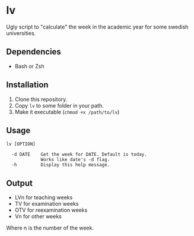 # lv

Ugly script to "calculate" the week in the academic year for some swedish universities.

## Dependencies

- Bash or Zsh

## Installation

1. Clone this repository.
2. Copy `lv` to some folder in your path.
3. Make it executable (`chmod +x /path/to/lv`)

## Usage

	lv [OPTION]

	  -d DATE    Get the week for DATE. Default is today.
	             Works like date's -d flag.
	  -h         Display this help message.

## Output

- LVn for teaching weeks
- TV for examination weeks
- OTV for reexamination weeks
- Vn for other weeks

Where n is the number of the week.